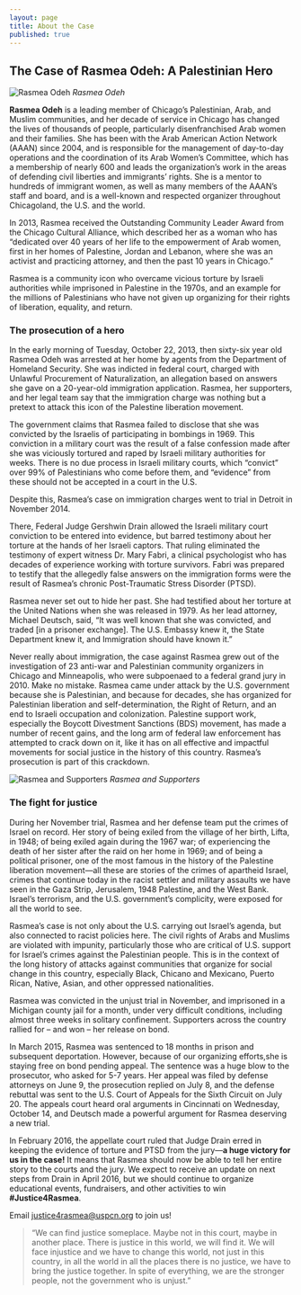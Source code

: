 ```yaml
---
layout: page
title: About the Case
published: true
---
```






## The Case of Rasmea Odeh: A Palestinian Hero

![Rasmea Odeh]({{site.baseurl}}/assets/img/rasmea_keffiyeh.jpg)
_Rasmea Odeh_  

**Rasmea Odeh** is a leading member of Chicago’s Palestinian, Arab, and Muslim communities, and her decade of service in Chicago has changed the lives of thousands of people, particularly disenfranchised Arab women and their families. She has been with the Arab American Action Network (AAAN) since 2004, and is responsible for the management of day-to-day operations and the coordination of its Arab Women’s Committee, which has a membership of nearly 600 and leads the organization’s work in the areas of defending civil liberties and immigrants’ rights. She is a mentor to hundreds of immigrant women, as well as many members of the AAAN’s staff and board, and is a well-known and respected organizer throughout Chicagoland, the U.S. and the world.

In 2013, Rasmea received the Outstanding Community Leader Award from the Chicago Cultural Alliance, which described her as a woman who has “dedicated over 40 years of her life to the empowerment of Arab women, first in her homes of Palestine, Jordan and Lebanon, where she was an activist and practicing attorney, and then the past 10 years in Chicago.”

Rasmea is a community icon who overcame vicious torture by Israeli authorities while imprisoned in Palestine in the 1970s, and an example for the millions of Palestinians who have not given up organizing for their rights of liberation, equality, and return.

### The prosecution of a hero

In the early morning of Tuesday, October 22, 2013, then sixty-six year old Rasmea Odeh was arrested at her home by agents from the Department of Homeland Security. She was indicted in federal court, charged with Unlawful Procurement of Naturalization, an allegation based on answers she gave on a 20-year-old immigration application. Rasmea, her supporters, and her legal team say that the immigration charge was nothing but a pretext to attack this icon of the Palestine liberation movement.

The government claims that Rasmea failed to disclose that she was convicted by the Israelis of participating in bombings in 1969. This conviction in a military court was the result of a false confession made after she was viciously tortured and raped by Israeli military authorities for weeks. There is no due process in Israeli military courts, which “convict” over 99% of Palestinians who come before them, and “evidence” from these should not be accepted in a court in the U.S. 

Despite this, Rasmea’s case on immigration charges went to trial in Detroit in November 2014.

There, Federal Judge Gershwin Drain allowed the Israeli military court conviction to be entered into evidence, but barred testimony about her torture at the hands of her Israeli captors. That ruling eliminated the testimony of expert witness Dr. Mary Fabri, a clinical psychologist who has decades of experience working with torture survivors. Fabri was prepared to testify that the allegedly false answers on the immigration forms were the result of Rasmea’s chronic Post-Traumatic Stress Disorder (PTSD). 

Rasmea never set out to hide her past. She had testified about her torture at the United Nations when she was released in 1979. As her lead attorney, Michael Deutsch, said, “It was well known that she was convicted, and traded [in a prisoner exchange]. The U.S. Embassy knew it, the State Department knew it, and Immigration should have known it.” 

Never really about immigration, the case against Rasmea grew out of the investigation of 23 anti-war and Palestinian community organizers in Chicago and Minneapolis, who were subpoenaed to a federal grand jury in 2010. Make no mistake. Rasmea came under attack by the U.S. government because she is Palestinian, and because for decades, she has organized for Palestinian liberation and self-determination, the Right of Return, and an end to Israeli occupation and colonization. Palestine support work, especially the Boycott Divestment Sanctions (BDS) movement, has made a number of recent gains, and the long arm of federal law enforcement has attempted to crack down on it, like it has on all effective and impactful movements for social justice in the history of this country. Rasmea’s prosecution is part of this crackdown.

![Rasmea and Supporters]({{site.baseurl}}/assets/img/rasmea_supporters.jpg)
_Rasmea and Supporters_  

### The fight for justice

During her November trial, Rasmea and her defense team put the crimes of Israel on record. Her story of being exiled from the village of her birth, Lifta, in 1948; of being exiled again during the 1967 war; of experiencing the death of her sister after the raid on her home in 1969; and of being a political prisoner, one of the most famous in the history of the Palestine liberation movement—all these are stories of the crimes of apartheid Israel, crimes that continue today in the racist settler and military assaults we have seen in the Gaza Strip, Jerusalem, 1948 Palestine, and the West Bank. Israel’s terrorism, and the U.S. government’s complicity, were exposed for all the world to see.

Rasmea’s case is not only about the U.S. carrying out Israel’s agenda, but also connected to racist policies here. The civil rights of Arabs and Muslims are violated with impunity, particularly those who are critical of U.S. support for Israel’s crimes against the Palestinian people. This is in the context of the long history of attacks against communities that organize for social change in this country, especially Black, Chicano and Mexicano, Puerto Rican, Native, Asian, and other oppressed nationalities.

Rasmea was convicted in the unjust trial in November, and imprisoned in a Michigan county jail for a month, under very difficult conditions, including almost three weeks in solitary confinement. Supporters across the country rallied for – and won – her release on bond. 

In March 2015, Rasmea was sentenced to 18 months in prison and subsequent deportation. However, because of our organizing efforts,she is staying free on bond pending appeal. The sentence was a huge blow to the prosecutor, who asked for 5-7 years. Her appeal was filed by defense attorneys on June 9, the prosecution replied on July 8, and the defense rebuttal was sent to the U.S. Court of Appeals for the Sixth Circuit on July 20. The appeals court heard oral arguments in Cincinnati on Wednesday, October 14, and Deutsch made a powerful argument for Rasmea deserving a new trial.

In February 2016, the appellate court ruled that Judge Drain erred in keeping the evidence of torture and PTSD from the jury—**a huge victory for us in the case!** It means that Rasmea should now be able to tell her entire story to the courts and the jury. We expect to receive an update on next steps from Drain in April 2016, but we should continue to organize educational events, fundraisers, and other activities to win **#Justice4Rasmea**.

Email [justice4rasmea@uspcn.org](mailto:justice4rasmea@uspcn.org) to join us!

> “We can find justice someplace. Maybe not in this court, maybe in another place. There is justice in this world, we will find it. We will face injustice and we have to change this world, not just in this country, in all the world in all the places there is no justice, we have to bring the justice together. In spite of everything, we are the stronger people, not the government who is unjust.”

